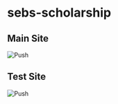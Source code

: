 # sebs-scholarship

## Main Site
![Push](https://github.com/sebs-scholarship/sebs-scholarship/workflows/Push/badge.svg)  
## Test Site
![Push](https://github.com/sebs-scholarship/sebs-scholarship/workflows/Push/badge.svg?branch=development)
